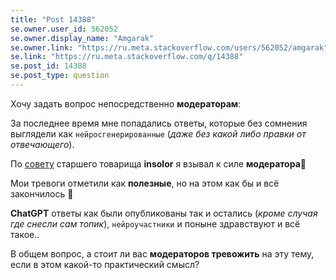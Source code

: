 ```yaml
---
title: "Post 14388"
se.owner.user_id: 562052
se.owner.display_name: "Amgarak"
se.owner.link: "https://ru.meta.stackoverflow.com/users/562052/amgarak"
se.link: "https://ru.meta.stackoverflow.com/q/14388"
se.post_id: 14388
se.post_type: question
---
```

<p>Хочу задать вопрос непосредственно <strong>модераторам</strong>:</p>
<p>За последнее время мне попадались ответы, которые без сомнения выглядели как <code>нейросгенерированные</code> (<em>даже без какой либо правки от отвечающего</em>).</p>
<p>По <a href="https://ru.meta.stackoverflow.com/q/14372/562052">совету</a> старшего  товарища <strong>insolor</strong>  я взывал к силе <strong>модератора</strong>🙏</p>
<p>Мои тревоги отметили как <strong>полезные</strong>, но на этом как бы и всё закончилось 🤷</p>
<p><strong>ChatGPT</strong> ответы как были опубликованы так и остались (<em>кроме случая где снесли сам топик</em>), <code>нейроучастники</code> и поныне здравствуют и всё такое..</p>
<p>В общем вопрос, а стоит ли вас <strong>модераторов тревожить</strong> на эту тему, если в этом какой-то практический смысл?</p>
